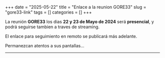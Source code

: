 +++ 
date = "2025-05-22"
title = "Enlace a la reunion GORE33"
slug = "gore33-link" 
tags = []
categories = []
+++

La reunión __GORE33__ los dias  __22 y 23 de Mayo de 2024__ será __presencial__, y podrá seguirse tambien a traves de streaming.

El enlace para seguimiento en remoto se publicará más adelante.

Permanezcan atentos a sus pantallas...

---------------------------
